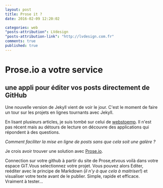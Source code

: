 ```yaml
---
layout: post
title: Prose it ?
date: 2016-02-09 12:20:02

categories: web
"posts-attribution": LVdesign
"posts-attribution-link": "http://lvdesign.com.fr"
comments: true
published: true
---
```


# Prose.io a votre service

## une appli pour éditer vos posts directement de GitHub 

Une nouvelle version de Jekyll vient de voir le jour.
C'est le moment de faire un tour sur les projets en lignes tournants avec Jekyll.

En lisant plusieurs articles, je suis tombé sur celui de [webstoemp](http://webstoemp.com/blog/jekyll-more-than-a-blog-generator/). Il n'est pas récent mais au détours de lecture on découvre des applications qui répondent à des questions.

*Comment faciliter la mise en ligne de posts sans que cela soit une galère ?*

Je crois avoir trouver une solution avec [Prose.io](http://prose.io/).

Connection sur votre github à partir du site de Prose,etvous voilà dans votre espace GiT.Vous selectionnez votre projet. Vous pouvez alors Editer, reéditer avec le principe de Markdown (_il n'y à que cela à maitriser!_) et visualiser votre texte avant de le publier. Simple, rapide et efficace. Vraiment à tester…
